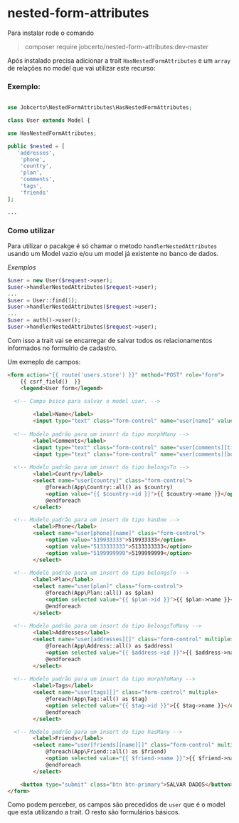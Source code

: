 # nested-form-attributes

Para instalar rode o comando
> composer require jobcerto/nested-form-attributes:dev-master

Após instalado precisa adicionar a trait `HasNestedFormAttributes` e um `array` de relações no model que vai utilizar este recurso:

### Exemplo:
```php

use Jobcerto\NestedFormAttributes\HasNestedFormAttributes;

class User extends Model {

use HasNestedFormAttributes;

public $nested = [
   'addresses',
    'phone',
    'country',
    'plan',
    'comments',
    'tags',
    'friends'
]; 

...

``` 

### Como utilizar
Para utilizar o pacakge é só chamar o metodo `handlerNestedAttributes` usando um Model vazio e/ou um model já existente no banco de dados.

*Exemplos*

```php
$user = new User($request->user);
$user->handlerNestedAttributes($request->user);
...
$user = User::find(1);
$user->handlerNestedAttributes($request->user);
...
$user = auth()->user();
$user->handlerNestedAttributes($request->user);

```
Com isso a trait vai se encarregar de salvar todos os relacionamentos informados no formulrio de cadastro.

Um exmeplo de campos:

```html
<form action="{{ route('users.store') }}" method="POST" role="form">
    {{ csrf_field()  }}
    <legend>User form</legend>
  
  <!-- Campo bsico para salvar o model user. -->

        <label>Name</label>
        <input type="text" class="form-control" name="user[name]" value="User Name">
  
  <!-- Modelo padrão para um insert do tipo morphMany -->
        <label>Comments</label>
        <input type="text" class="form-control" name="user[comments][title][]" value="Comment Title">
        <input type="text" class="form-control" name="user[comments][body][]" value="Comment body">
   
  <!-- Modelo padrão para um insert do tipo belongsTo -->
        <label>Country</label>
        <select name="user[country]" class="form-control">
            @foreach(App\Country::all() as $country)
            <option value="{{ $country->id }}">{{ $country->name }}</option>
            @endforeach
        </select>

  <!-- Modelo padrão para um insert do tipo hasOne -->
        <label>Phone</label>
        <select name="user[phone][name]" class="form-control">
            <option value="519933333">519933333</option>
            <option value="5133333333">5133333333</option>
            <option value="5199999999">5199999999</option>
        </select>
  
  <!-- Modelo padrão para um insert do tipo belongsTo -->
        <label>Plan</label>
        <select name="user[plan]" class="form-control">
            @foreach(App\Plan::all() as $plan)
            <option selected value="{{ $plan->id }}">{{ $plan->name }}</option>
            @endforeach
        </select>
  
  <!-- Modelo padrão para um insert do tipo belongsToMany -->
        <label>Addresses</label>
        <select name="user[addresses][]" class="form-control" multiple>
            @foreach(App\Address::all() as $address)
            <option selected value="{{ $address->id }}">{{ $address->name }}</option>
            @endforeach
        </select>
  
  <!-- Modelo padrão para um insert do tipo morphToMany -->
        <label>Tags</label>
        <select name="user[tags][]" class="form-control" multiple>
            @foreach(App\Tag::all() as $tag)
            <option selected value="{{ $tag->id }}">{{ $tag->name }}</option>
            @endforeach
        </select>

  <!-- Modelo padrão para um insert do tipo hasMany -->
        <label>Friends</label>
        <select name="user[friends][name][]" class="form-control" multiple>
            @foreach(App\Friend::all() as $friend)
            <option selected value="{{ $friend->name }}">{{ $friend->name }}</option>
            @endforeach
        </select>

    <button type="submit" class="btn btn-primary">SALVAR DADOS</button>
</form>


```

Como podem perceber, os campos são precedidos de `user` que é o model que esta utilizando a trait. O resto são formulários básicos.


